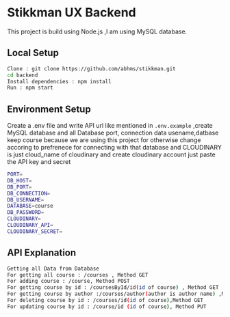 # Stikkman UX Backend

This project is build using Node.js ,I am using MySQL database.

## Local Setup
```bash
Clone : git clone https://github.com/abhms/stikkman.git
cd backend
Install dependencies : npm install
Run : npm start
```
## Environment  Setup

Create a .env file and write API url like mentioned in `.env.example` ,create MySQL database and all Database port, connection data usename,datbase keep course because we are using this project for otherwise change accoring to prefrenece for connecting with that database and CLOUDINARY is just cloud_name of cloudinary and create cloudinary account just paste the API key and secret 
```bash
PORT=
DB_HOST=
DB_PORT=
DB_CONNECTION=
DB_USERNAME=
DATABASE=course
DB_PASSWORD=
CLOUDINARY=   
CLOUDINARY_API=
CLOUDINARY_SECRET=
```
## API Explanation

```bash
Getting all Data from Database
For getting all course : /courses , Method GET
For adding course : /course, Method POST
For getting course by id : /coursesById/id(id of course) , Method GET
For getting course by author :/courses/author(author is author name) ,Method GET
For deleting course by id : /courses/id(id of course),Method GET
For updating course by id : /course/id (id of course), Method PUT

